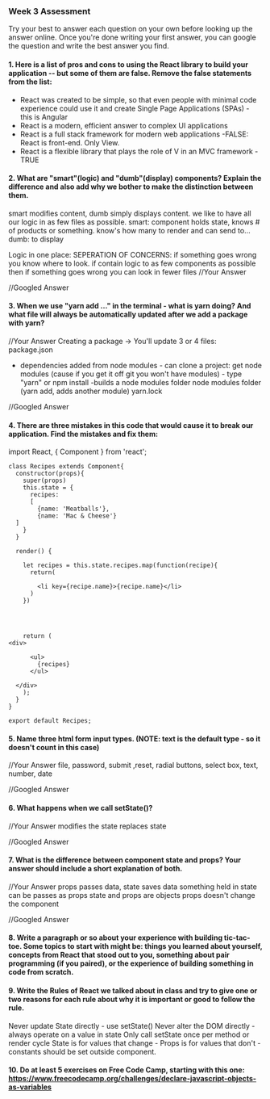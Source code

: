 ### Week 3 Assessment

Try your best to answer each question on your own before looking up the answer online. Once you're done writing your first answer, you can google the question and write the best answer you find.

#### 1. Here is a list of pros and cons to using the React library to build your application -- but some of them are false. Remove the false statements from the list:

- React was created to be simple, so that even people with minimal code experience could use it and create Single Page Applications (SPAs)
      - this is Angular
- React is a modern, efficient answer to complex UI applications
- React is a full stack framework for modern web applications
    -FALSE: React is front-end. Only View.
- React is a flexible library that plays the role of V in an MVC framework
    -TRUE

 #### 2. What are "smart"(logic) and "dumb"(display) components? Explain the difference and also add why we bother to make the distinction between them.
 smart modifies content,
 dumb simply displays content.
 we like to have all our logic in as few files as possible.
 smart: component holds state, knows # of products or something. know's how many to render and can send to...
 dumb: to display

 Logic in one place:
 SEPERATION OF CONCERNS:
 if something goes wrong you know where to look. if contain logic to as few components as possible then if something goes wrong you can look in fewer files
 //Your Answer

 //Googled Answer

#### 3. When we use "yarn add ..." in the terminal - what is yarn doing? And what file will always be automatically updated after we add a package with yarn?


 //Your Answer
 Creating a package ->
 You'll update 3 or 4 files:
 package.json
   - dependencies added from node modules
    - can clone a project:  get node modules (cause if you get it off git you won't have modules)
         - type "yarn" or npm install
                -builds a node modules folder
node modules folder (yarn add, adds another module)
yarn.lock

 //Googled Answer


#### 4. There are three mistakes in this code that would cause it to break our application. Find the mistakes and fix them:

  import React, { Component } from 'react';

    class Recipes extends Component{
      constructor(props){
        super(props)
        this.state = {
          recipes:
          [
            {name: 'Meatballs'},
            {name: 'Mac & Cheese'}
      ]
        }
      }

      render() {

        let recipes = this.state.recipes.map(function(recipe){
          return(

            <li key={recipe.name}>{recipe.name}</li>
          )
        })




        return (
    <div>

          <ul>
            {recipes}
          </ul>

      </div>
        );
      }
    }

    export default Recipes;

#### 5. Name three html form input types. (NOTE: text is the default type - so it doesn't count in this case)

 //Your Answer
 file, password, submit ,reset, radial buttons, select box, text, number, date


 //Googled Answer


 #### 6. What happens when we call setState()?

 //Your Answer
 modifies the state
 replaces state

 //Googled Answer


 #### 7. What is the difference between component state and props? Your answer should include a short explanation of both.


 //Your Answer
 props passes data, state saves data
 something held in state can be passes as props
 state and props are objects
 props doesn't change the component


 //Googled Answer


#### 8. Write a paragraph or so about your experience with building tic-tac-toe. Some topics to start with might be: things you learned about yourself, concepts from React that stood out to you, something about pair programming (if you paired), or the experience of building something in code from scratch.


#### 9. Write the Rules of React we talked about in class and try to give one or two reasons for each rule about why it is important or good to follow the rule.
Never update State directly - use setState()
Never alter the DOM directly - always operate on a value in state
Only call setState once per method or render cycle
State is for values that change - Props is for values that don't - constants should be set outside component.




#### 10. Do at least 5 exercises on Free Code Camp, starting with this one: https://www.freecodecamp.org/challenges/declare-javascript-objects-as-variables

